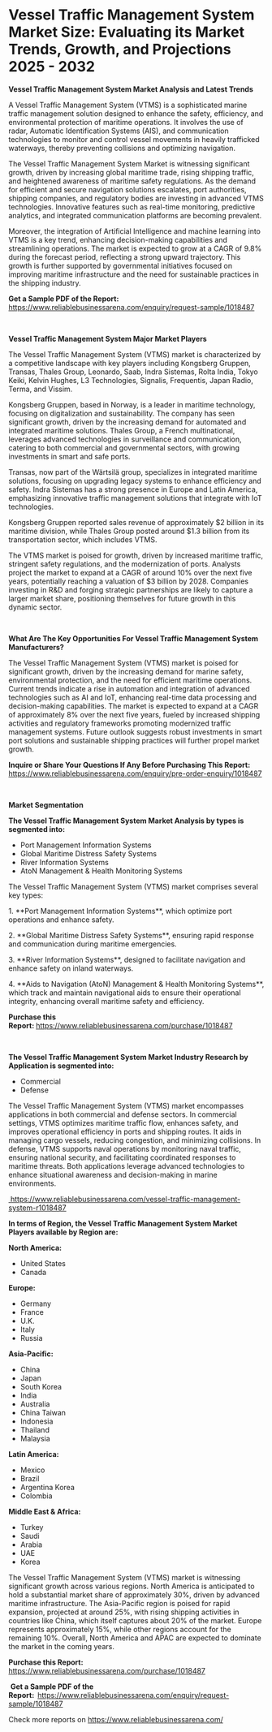 <p><h1>Vessel Traffic Management System Market Size: Evaluating its Market Trends, Growth, and Projections 2025 - 2032</h1></p><p><strong>Vessel Traffic Management System Market Analysis and Latest Trends</strong></p>
<p><p>A Vessel Traffic Management System (VTMS) is a sophisticated marine traffic management solution designed to enhance the safety, efficiency, and environmental protection of maritime operations. It involves the use of radar, Automatic Identification Systems (AIS), and communication technologies to monitor and control vessel movements in heavily trafficked waterways, thereby preventing collisions and optimizing navigation.</p><p>The Vessel Traffic Management System Market is witnessing significant growth, driven by increasing global maritime trade, rising shipping traffic, and heightened awareness of maritime safety regulations. As the demand for efficient and secure navigation solutions escalates, port authorities, shipping companies, and regulatory bodies are investing in advanced VTMS technologies. Innovative features such as real-time monitoring, predictive analytics, and integrated communication platforms are becoming prevalent.</p><p>Moreover, the integration of Artificial Intelligence and machine learning into VTMS is a key trend, enhancing decision-making capabilities and streamlining operations. The market is expected to grow at a CAGR of 9.8% during the forecast period, reflecting a strong upward trajectory. This growth is further supported by governmental initiatives focused on improving maritime infrastructure and the need for sustainable practices in the shipping industry.</p></p>
<p><strong>Get a Sample PDF of the Report:&nbsp;</strong> <a href="https://www.reliablebusinessarena.com/enquiry/request-sample/1018487?utm_campaign=1841&utm_medium=2&utm_source=Github&utm_content=ia&utm_term=09042025&utm_id=vessel-traffic-management-system">https://www.reliablebusinessarena.com/enquiry/request-sample/1018487</a></p>
<p>&nbsp;</p>
<p><strong>Vessel Traffic Management System Major Market Players</strong></p>
<p><p>The Vessel Traffic Management System (VTMS) market is characterized by a competitive landscape with key players including Kongsberg Gruppen, Transas, Thales Group, Leonardo, Saab, Indra Sistemas, Rolta India, Tokyo Keiki, Kelvin Hughes, L3 Technologies, Signalis, Frequentis, Japan Radio, Terma, and Vissim. </p><p>Kongsberg Gruppen, based in Norway, is a leader in maritime technology, focusing on digitalization and sustainability. The company has seen significant growth, driven by the increasing demand for automated and integrated maritime solutions. Thales Group, a French multinational, leverages advanced technologies in surveillance and communication, catering to both commercial and governmental sectors, with growing investments in smart and safe ports.</p><p>Transas, now part of the Wärtsilä group, specializes in integrated maritime solutions, focusing on upgrading legacy systems to enhance efficiency and safety. Indra Sistemas has a strong presence in Europe and Latin America, emphasizing innovative traffic management solutions that integrate with IoT technologies. </p><p>Kongsberg Gruppen reported sales revenue of approximately $2 billion in its maritime division, while Thales Group posted around $1.3 billion from its transportation sector, which includes VTMS. </p><p>The VTMS market is poised for growth, driven by increased maritime traffic, stringent safety regulations, and the modernization of ports. Analysts project the market to expand at a CAGR of around 10% over the next five years, potentially reaching a valuation of $3 billion by 2028. Companies investing in R&D and forging strategic partnerships are likely to capture a larger market share, positioning themselves for future growth in this dynamic sector.</p></p>
<p>&nbsp;</p>
<p><strong>What Are The Key Opportunities For Vessel Traffic Management System Manufacturers?</strong></p>
<p><p>The Vessel Traffic Management System (VTMS) market is poised for significant growth, driven by the increasing demand for marine safety, environmental protection, and the need for efficient maritime operations. Current trends indicate a rise in automation and integration of advanced technologies such as AI and IoT, enhancing real-time data processing and decision-making capabilities. The market is expected to expand at a CAGR of approximately 8% over the next five years, fueled by increased shipping activities and regulatory frameworks promoting modernized traffic management systems. Future outlook suggests robust investments in smart port solutions and sustainable shipping practices will further propel market growth.</p></p>
<p><strong>Inquire or Share Your Questions If Any Before Purchasing This Report:</strong> <a href="https://www.reliablebusinessarena.com/enquiry/pre-order-enquiry/1018487?utm_campaign=1841&utm_medium=2&utm_source=Github&utm_content=ia&utm_term=09042025&utm_id=vessel-traffic-management-system">https://www.reliablebusinessarena.com/enquiry/pre-order-enquiry/1018487</a></p>
<p>&nbsp;</p>
<p><strong>Market Segmentation</strong></p>
<p><strong>The Vessel Traffic Management System Market Analysis by types is segmented into:</strong></p>
<p><ul><li>Port Management Information Systems</li><li>Global Maritime Distress Safety Systems</li><li>River Information Systems</li><li>AtoN Management & Health Monitoring Systems</li></ul></p>
<p><p>The Vessel Traffic Management System (VTMS) market comprises several key types: </p><p>1. **Port Management Information Systems**, which optimize port operations and enhance safety. </p><p>2. **Global Maritime Distress Safety Systems**, ensuring rapid response and communication during maritime emergencies. </p><p>3. **River Information Systems**, designed to facilitate navigation and enhance safety on inland waterways. </p><p>4. **Aids to Navigation (AtoN) Management & Health Monitoring Systems**, which track and maintain navigational aids to ensure their operational integrity, enhancing overall maritime safety and efficiency.</p></p>
<p><strong>Purchase this Report:&nbsp;</strong><a href="https://www.reliablebusinessarena.com/purchase/1018487?utm_campaign=1841&utm_medium=2&utm_source=Github&utm_content=ia&utm_term=09042025&utm_id=vessel-traffic-management-system">https://www.reliablebusinessarena.com/purchase/1018487</a></p>
<p>&nbsp;</p>
<p><strong>The Vessel Traffic Management System Market Industry Research by Application is segmented into:</strong></p>
<p><ul><li>Commercial</li><li>Defense</li></ul></p>
<p><p>The Vessel Traffic Management System (VTMS) market encompasses applications in both commercial and defense sectors. In commercial settings, VTMS optimizes maritime traffic flow, enhances safety, and improves operational efficiency in ports and shipping routes. It aids in managing cargo vessels, reducing congestion, and minimizing collisions. In defense, VTMS supports naval operations by monitoring naval traffic, ensuring national security, and facilitating coordinated responses to maritime threats. Both applications leverage advanced technologies to enhance situational awareness and decision-making in marine environments.</p></p>
<p><a href="https://www.reliablebusinessarena.com/vessel-traffic-management-system-r1018487?utm_campaign=1841&utm_medium=2&utm_source=Github&utm_content=ia&utm_term=09042025&utm_id=vessel-traffic-management-system">&nbsp;https://www.reliablebusinessarena.com/vessel-traffic-management-system-r1018487</a></p>
<p><strong>In terms of Region, the Vessel Traffic Management System Market Players available by Region are:</strong></p>
<p>
    <p> <strong> North America: </strong>
        <ul>
            <li>United States</li>
            <li>Canada</li>
        </ul>
        </p> 
    <p> <strong> Europe: </strong>
        <ul>
            <li>Germany</li>
            <li>France</li>
            <li>U.K.</li>
            <li>Italy</li>
            <li>Russia</li>
        </ul>
        </p> 
    <p> <strong> Asia-Pacific: </strong>
        <ul>
            <li>China</li>
            <li>Japan</li>
            <li>South Korea</li>
            <li>India</li>
            <li>Australia</li>
            <li>China Taiwan</li>
            <li>Indonesia</li>
            <li>Thailand</li>
            <li>Malaysia</li>
        </ul>
        </p> 
    <p> <strong> Latin America: </strong>
        <ul>
            <li>Mexico</li>
            <li>Brazil</li>
            <li>Argentina Korea</li>
            <li>Colombia</li>
        </ul>
        </p> 
    <p> <strong> Middle East & Africa: </strong>
        <ul>
            <li>Turkey</li>
            <li>Saudi</li>
            <li>Arabia</li>
            <li>UAE</li>
            <li>Korea</li>
        </ul>
    </p>
    </p>
<p><p>The Vessel Traffic Management System (VTMS) market is witnessing significant growth across various regions. North America is anticipated to hold a substantial market share of approximately 30%, driven by advanced maritime infrastructure. The Asia-Pacific region is poised for rapid expansion, projected at around 25%, with rising shipping activities in countries like China, which itself captures about 20% of the market. Europe represents approximately 15%, while other regions account for the remaining 10%. Overall, North America and APAC are expected to dominate the market in the coming years.</p></p>
<p><strong>Purchase this Report: </strong><a href="https://www.reliablebusinessarena.com/purchase/1018487?utm_campaign=1841&utm_medium=2&utm_source=Github&utm_content=ia&utm_term=09042025&utm_id=vessel-traffic-management-system">https://www.reliablebusinessarena.com/purchase/1018487</a></p>
<p>&nbsp;<strong>Get a Sample PDF of the Report:&nbsp;&nbsp;</strong><a href="https://www.reliablebusinessarena.com/enquiry/request-sample/1018487?utm_campaign=1841&utm_medium=2&utm_source=Github&utm_content=ia&utm_term=09042025&utm_id=vessel-traffic-management-system">https://www.reliablebusinessarena.com/enquiry/request-sample/1018487</a></p>
<p><strong></strong></p>
<p>Check more reports on <a href="https://www.reliablebusinessarena.com/?utm_campaign=1841&utm_medium=2&utm_source=Github&utm_content=ia&utm_term=09042025&utm_id=vessel-traffic-management-system">https://www.reliablebusinessarena.com/</a></p>